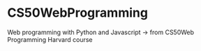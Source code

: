 # CS50WebProgramming
Web programming with Python and Javascript -> from CS50Web Programming Harvard course 
